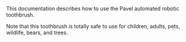 This documentation describes how to use the Pavel automated robotic toothbrush.

Note that this toothbrush is totally safe to use for children, adults, pets, wildlife, bears, and trees.
